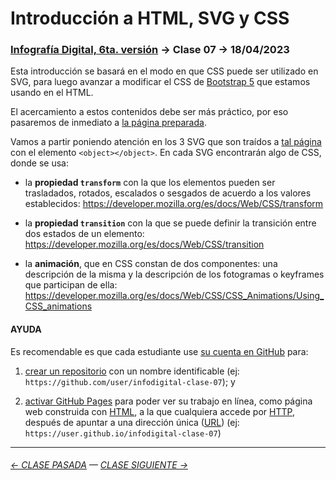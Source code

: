 # Introducción a HTML, SVG y CSS

### [Infografía Digital, 6ta. versión](https://github.com/profesorfaco/dno075-2023-1#readme) → Clase 07 → 18/04/2023

Esta introducción se basará en el modo en que CSS puede ser utilizado en SVG, para luego avanzar a modificar el CSS de [Bootstrap 5](https://getbootstrap.com/) que estamos usando en el HTML. 

El acercamiento a estos contenidos debe ser más práctico, por eso pasaremos de inmediato a [la página preparada](https://profesorfaco.github.io/dno075-2023-1/clase-07). 

Vamos a partir poniendo atención en los 3 SVG que son traídos a [tal página](https://profesorfaco.github.io/dno075-2023-1/clase-07) con el elemento `<object></object>`. En cada SVG encontrarán algo de CSS, donde se usa:

- la **propiedad `transform`** con la que los elementos pueden ser trasladados, rotados, escalados o sesgados de acuerdo a los valores establecidos: https://developer.mozilla.org/es/docs/Web/CSS/transform

- la **propiedad `transition`** con la que se puede definir la transición entre dos estados de un elemento: https://developer.mozilla.org/es/docs/Web/CSS/transition

- la **animación**, que en CSS constan de dos componentes: una descripción de la misma y la descripción de los fotogramas o keyframes que participan de ella: https://developer.mozilla.org/es/docs/Web/CSS/CSS_Animations/Using_CSS_animations

#### AYUDA

Es recomendable es que cada estudiante use [su cuenta en GitHub](https://github.com/) para:

1. [crear un repositorio](https://docs.github.com/es/get-started/quickstart/create-a-repo) con un nombre identificable (ej: `https://github.com/user/infodigital-clase-07`); y

2. [activar GitHub Pages](https://docs.github.com/es/pages/getting-started-with-github-pages/configuring-a-publishing-source-for-your-github-pages-site) para poder ver su trabajo en línea, como página web construida con [HTML](https://developer.mozilla.org/es/docs/Learn/HTML/Introduction_to_HTML/Getting_started), a la que cualquiera accede por [HTTP](https://es.wikipedia.org/wiki/Protocolo_de_transferencia_de_hipertexto), después de apuntar a una dirección única ([URL](https://es.wikipedia.org/wiki/Localizador_de_recursos_uniforme)) (ej: `https://user.github.io/infodigital-clase-07`)

- - - - - -

###### [← CLASE PASADA](https://github.com/jorgelcortes/dno075-2023-1/tree/main/clase-06) — [CLASE SIGUIENTE →](https://github.com/jorgelcortes/dno075-2023-1/tree/main/clase-08) 
